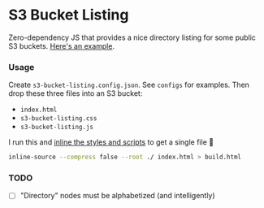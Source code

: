 S3 Bucket Listing
=================

Zero-dependency JS that provides a nice directory listing for some public S3 buckets. [Here's an example](http://public.nikhil.io).

### Usage

Create `s3-bucket-listing.config.json`. See `configs` for examples. Then drop these three files into an S3 bucket:

* `index.html`
* `s3-bucket-listing.css`
* `s3-bucket-listing.js`

I run this and [inline the styles and scripts](https://www.npmjs.com/package/inline-source-cli) to get a single file 🤗

```bash
inline-source --compress false --root ./ index.html > build.html
```

### TODO

* [ ] "Directory" nodes must be alphabetized (and intelligently)
